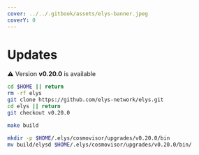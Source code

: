 ```yaml
---
cover: ../../.gitbook/assets/elys-banner.jpeg
coverY: 0
---
```


# Updates

⚠️ Version **v0.20.0** is available

```bash
cd $HOME || return
rm -rf elys
git clone https://github.com/elys-network/elys.git
cd elys || return
git checkout v0.20.0

make build

mkdir -p $HOME/.elys/cosmovisor/upgrades/v0.20.0/bin
mv build/elysd $HOME/.elys/cosmovisor/upgrades/v0.20.0/bin/
```

